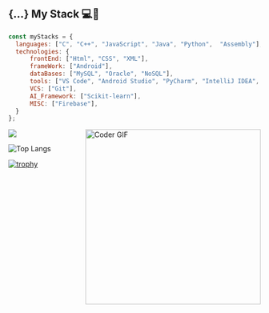 ## {...} My Stack 💻🚀

```js
const myStacks = {
  languages: ["C", "C++", "JavaScript", "Java", "Python",  "Assembly"],
  technologies: {
      frontEnd: ["Html", "CSS", "XML"],
      frameWork: ["Android"],
      dataBases: ["MySQL", "Oracle", "NoSQL"],
      tools: ["VS Code", "Android Studio", "PyCharm", "IntelliJ IDEA", "CodeBlocks"],
      VCS: ["Git"],
      AI_Framework: ["Scikit-learn"],
      MISC: ["Firebase"],
  }
};
```

<img align="right" src="https://media.giphy.com/media/SWoSkN6DxTszqIKEqv/giphy.gif" alt="Coder GIF" height= "350px">



<p>
  <img src="https://github-readme-stats.vercel.app/api?username=samnoon1971&show_icons=true">
</p>

![Top Langs](https://github-readme-stats.vercel.app/api/top-langs/?username=samnoon1971&layout=compact)



[![trophy](https://github-profile-trophy.vercel.app/?username=samnoon1971&theme=onedark)](https://github.com/samnoon1971/github-profile-trophy)
